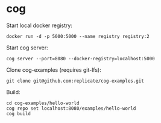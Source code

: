# cog

Start local docker registry:

```
docker run -d -p 5000:5000 --name registry registry:2
```

Start cog server:

```
cog server --port=8080 --docker-registry=localhost:5000
```

Clone cog-examples (requires git-lfs):

```
git clone git@github.com:replicate/cog-examples.git
```

Build:

```
cd cog-examples/hello-world
cog repo set localhost:8080/examples/hello-world
cog build
```
